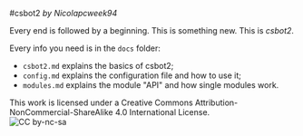 #csbot2
*by Nicolapcweek94*

Every end is followed by a beginning. This is something new. This is _csbot2_.

Every info you need is in the `docs` folder:
- `csbot2.md` explains the basics of csbot2;
- `config.md` explains the configuration file and how to use it;
- `modules.md` explains the module "API" and how single modules work.

This work is licensed under a Creative Commons Attribution-NonCommercial-ShareAlike 4.0 International License.  
![CC by-nc-sa](http://i.creativecommons.org/l/by-nc-sa/4.0/80x15.png)